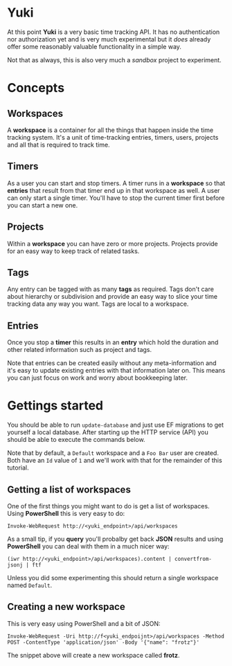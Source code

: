 # Yuki
At this point **Yuki** is a very basic time tracking API. It has no authentication nor authorization yet and is very much experimental but it *does* already offer some reasonably valuable functionality in a simple way.

Not that as always, this is also very much a *sandbox* project to experiment.

# Concepts
## Workspaces
A **workspace** is a container for all the things that happen inside the time tracking system. It's a unit of time-tracking entries, timers, users, projects and all that is required to track time.

## Timers
As a user you can start and stop timers. A timer runs in a **workspace** so that **entries** that result from that timer end up in that workspace as well. A user can only start a single timer. You'll have to stop the current timer first before you can start a new one.

## Projects
Within a **workspace** you can have zero or more projects. Projects provide for an easy way to keep track of related tasks.

## Tags
Any entry can be tagged with as many **tags** as required. Tags don't care about hierarchy or subdivision and provide an easy way to slice your time tracking data any way you want. Tags are local to a workspace.

## Entries
Once you stop a **timer** this results in an **entry** which hold the duration and other related information such as project and tags.

Note that entries can be created easily without any meta-information and it's easy to update existing entries with that information later on. This means you can just focus on work and worry about bookkeeping later.

# Gettings started
You should be able to run `update-database` and just use EF migrations to get yourself a local database. After starting up the HTTP service (API) you should be able to execute the commands below. 

Note that by default, a `Default` workspace and a `Foo Bar` user are created. Both have an `Id` value of `1` and we'll work with that for the remainder of this tutorial.

## Getting a list of workspaces
One of the first things you might want to do is get a list of workspaces. Using **PowerShell** this is very easy to do:

    Invoke-WebRequest http://<yuki_endpoint>/api/workspaces

As a small tip, if you **query** you'll probalby get back **JSON** results and using **PowerShell** you can deal with them in a much nicer way:

    (iwr http://<yuki_endpoint>/api/workspaces).content | convertfrom-jsonj | ftf

Unless you did some experimenting this should return a single workspace named `Default`.

## Creating a new workspace
This is very easy using PowerShell and a bit of JSON:

    Invoke-WebRequest -Uri http://f<yuki_endpoijnt>/api/workspaces -Method POST -ContentType 'application/json' -Body '{"name": "frotz"}'

The snippet above will create a new workspace called **frotz**.